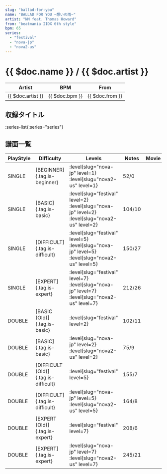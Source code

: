 ```yaml
---
slug: "ballad-for-you"
name: "BALLAD FOR YOU ~想いの雨~"
artist: "NM feat. Thomas Howard"
from: "beatmania IIDX 6th style"
bpm: 65
series:
  - "festival"
  - "nova-jp"
  - "nova2-us"
---
```


# {{ $doc.name }} / {{ $doc.artist }}

|Artist|BPM|From|
|------|---|----|
|{{ $doc.artist }}|{{ $doc.bpm }}|{{ $doc.from }}|

## 収録タイトル

:series-list{:series="series"}

## 譜面一覧

|PlayStyle|Difficulty|Levels|Notes|Movie|
|---------|----------|------|-----|-----|
|SINGLE|[BEGINNER]{.tag.is-beginner}|<div class="field is-grouped is-grouped-multiline"> :level{slug="nova-jp" level=1} :level{slug="nova2-us" level=1}</div>|52/0||
|SINGLE|[BASIC]{.tag.is-basic}|<div class="field is-grouped is-grouped-multiline"> :level{slug="festival" level=2} :level{slug="nova-jp" level=2} :level{slug="nova2-us" level=2}</div>|104/10||
|SINGLE|[DIFFICULT]{.tag.is-difficult}|<div class="field is-grouped is-grouped-multiline"> :level{slug="festival" level=5} :level{slug="nova-jp" level=5} :level{slug="nova2-us" level=5}</div>|150/27||
|SINGLE|[EXPERT]{.tag.is-expert}|<div class="field is-grouped is-grouped-multiline"> :level{slug="festival" level=7} :level{slug="nova-jp" level=7} :level{slug="nova2-us" level=7}</div>|212/26||
|DOUBLE|[BASIC (Old)]{.tag.is-basic}|<div class="field is-grouped is-grouped-multiline"> :level{slug="festival" level=2}</div>|102/11||
|DOUBLE|[BASIC]{.tag.is-basic}|<div class="field is-grouped is-grouped-multiline"> :level{slug="nova-jp" level=2} :level{slug="nova2-us" level=2}</div>|75/9||
|DOUBLE|[DIFFICULT (Old)]{.tag.is-difficult}|<div class="field is-grouped is-grouped-multiline"> :level{slug="festival" level=5}</div>|155/7||
|DOUBLE|[DIFFICULT]{.tag.is-difficult}|<div class="field is-grouped is-grouped-multiline"> :level{slug="nova-jp" level=5} :level{slug="nova2-us" level=5}</div>|164/8||
|DOUBLE|[EXPERT (Old)]{.tag.is-expert}|<div class="field is-grouped is-grouped-multiline"> :level{slug="festival" level=7}</div>|208/6||
|DOUBLE|[EXPERT]{.tag.is-expert}|<div class="field is-grouped is-grouped-multiline"> :level{slug="nova-jp" level=7} :level{slug="nova2-us" level=7}</div>|245/21||
